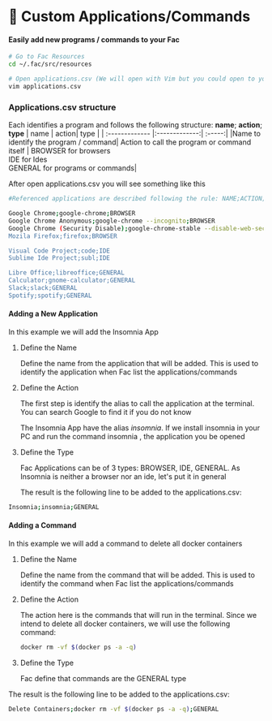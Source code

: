 # :wrench: Custom Applications/Commands

#### Easily add new programs / commands to your Fac

```bash
# Go to Fac Resources
cd ~/.fac/src/resources

# Open applications.csv (We will open with Vim but you could open to your favorite editor)
vim applications.csv
```

### Applications.csv structure

Each identifies a program and follows the following structure: **name**; **action**; **type**
| name | action| type  |
| :------------- |:-------------:| :-----:|
|Name to identify the program / command| Action to call the program or command itself | BROWSER for browsers <br> IDE for Ides <br> GENERAL for programs or commands|

After open applications.csv you will see something like this

```bash
#Referenced applications are described following the rule: NAME;ACTION;TYPE  

Google Chrome;google-chrome;BROWSER
Google Chrome Anonymous;google-chrome --incognito;BROWSER
Google Chrome (Security Disable);google-chrome-stable --disable-web-security --user-data-dir=~/.config/google-chrome/Default";BROWSER
Mozila Firefox;firefox;BROWSER

Visual Code Project;code;IDE
Sublime Ide Project;subl;IDE

Libre Office;libreoffice;GENERAL
Calculator;gnome-calculator;GENERAL
Slack;slack;GENERAL
Spotify;spotify;GENERAL
```
#### Adding a New Application

In this example we will add the Insomnia App

1) Define the Name
   
   Define the name from the application that will be added. This is used to identify the application when Fac list the applications/commands

2) Define the Action
   
   The first step is identify the alias to call the application at the terminal. You can search Google to find it if you do not know

   The Insomnia App have the alias *insomnia*. If we install insomnia in your PC and run the command insomnia , the application you be opened

3) Define the Type
   
   Fac Applications can be of 3 types: BROWSER, IDE, GENERAL. As Insomnia is neither a browser nor  an ide, let's put it in general

   The result is the following line to be added to the applications.csv:

```bash
Insomnia;insomnia;GENERAL
```
#### Adding a Command

In this example we will add a command to delete all docker containers

1) Define the Name
   
   Define the name from the command that will be added. This is used to identify the command when Fac list the applications/commands

2) Define the Action
   
   The action here is the commands that will run in the terminal. Since we intend to delete all docker containers, we will use the following command:
   ```bash
   docker rm -vf $(docker ps -a -q)
   ```
  
3) Define the Type
   
   Fac define that commands are the GENERAL type

The result is the following line to be added to the applications.csv:

```bash
Delete Containers;docker rm -vf $(docker ps -a -q);GENERAL

```




